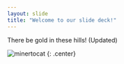 ```yaml
---
layout: slide
title: "Welcome to our slide deck!"
---
```


There be gold in these hills! (Updated)

![minertocat](https://octodex.github.com/images/minertocat.png)
{: .center}
